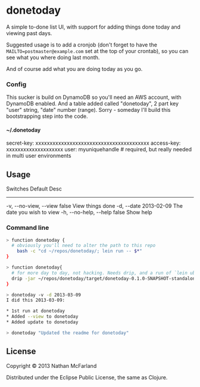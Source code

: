 # donetoday

A simple to-done list UI, with support for adding things done today and viewing past days.  

Suggested usage is to add a cronjob (don't forget to have the `MAILTO=postmaster@example.com` set at the top of your crontab), so you can see what you where doing last month.  

And of course add what you are doing today as you go.



### Config 

This sucker is build on DynamoDB so you'll need an AWS account, with DynamoDB enabled.  And a table added called "donetoday", 2 part key "user" string, "date" number (range).  Sorry - someday I'll build this bootstrapping step into the code.

#### ~/.donetoday
secret-key: xxxxxxxxxxxxxxxxxxxxxxxxxxxxxxxxxxxxxxxx
access-key: xxxxxxxxxxxxxxxxxxxx
user: myuniquehandle   # required, but really needed in multi user environments


## Usage

 Switches               Default     Desc
 --------               -------     ----
 -v, --no-view, --view  false       View things done
 -d, --date             2013-02-09  The date you wish to view
 -h, --no-help, --help  false       Show help


### Command line

```bash
> function donetoday {
  # obviously you'll need to alter the path to this repo
    bash -c "cd ~/repos/donetoday/; lein run -- $*"
}

> function donetoday{
  # for more day to day, not hacking. Needs drip, and a run of `lein uberjar`
  drip -jar ~/repos/donetoday/target/donetoday-0.1.0-SNAPSHOT-standalone.jar $*
}

> donetoday -v -d 2013-03-09
I did this 2013-03-09:

* 1st run at donetoday
* Added --view to donetoday
* Added update to donetoday

> donetoday "Updated the readme for donetoday"

```


## License

Copyright © 2013 Nathan McFarland

Distributed under the Eclipse Public License, the same as Clojure.
